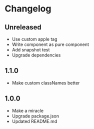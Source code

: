 # Changelog

## Unreleased
- Use custom apple tag
- Write component as pure component
- Add snapshot test
- Upgrade dependencies

## 1.1.0
- Make custom classNames better

## 1.0.0
- Make a miracle
- Upgrade package.json
- Updated README.md
